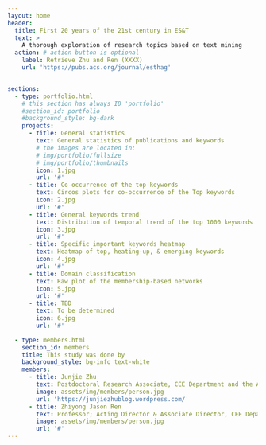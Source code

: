 ```yaml
---
layout: home
header:
  title: First 20 years of the 21st century in ES&T
  text: >
    A thorough exploration of research topics based on text mining
  action: # action button is optional
    label: Retrieve Zhu and Ren (XXXX)
    url: 'https://pubs.acs.org/journal/esthag'


sections:
  - type: portfolio.html
    # this section has always ID 'portfolio'
    #section_id: portfolio
    #background_style: bg-dark
    projects:
      - title: General statistics
        text: General statistics of publications and keywords
        # the images are located in:
        # img/portfolio/fullsize
        # img/portfolio/thumbnails
        icon: 1.jpg
        url: '#'
      - title: Co-occurrence of the top keywords
        text: Circos plots for co-occurrence of the Top keywords
        icon: 2.jpg
        url: '#'
      - title: General keywords trend
        text: Distribution of temporal trend of the top 1000 keywords
        icon: 3.jpg
        url: '#'
      - title: Specific important keywords heatmap
        text: Heatmap of top, heating-up, & emerging keywords
        icon: 4.jpg
        url: '#'
      - title: Domain classification
        text: Raw plot of the membership-based networks
        icon: 5.jpg
        url: '#'
      - title: TBD
        text: To be determined
        icon: 6.jpg
        url: '#'

  - type: members.html
    section_id: members
    title: This study was done by
    background_style: bg-info text-white
    members:
      - title: Junjie Zhu
        text: Postdoctoral Research Associate, CEE Department and the Andlinger Center for Energy and the Environment, Princeton University
        image: assets/img/members/person.jpg
        url: 'https://junjiezhublog.wordpress.com/'
      - title: Zhiyong Jason Ren
        text: Professor; Acting Director & Associate Director, CEE Department and the Andlinger Center for Energy and the Environment, Princeton University
        image: assets/img/members/person.jpg
        url: '#'
---
```

